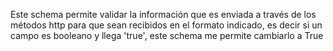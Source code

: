 Este schema permite validar la información que es enviada a través de los métodos http para que sean recibidos en el formato indicado, es decir si un campo es booleano y llega 'true', este schema me permite cambiarlo a True
